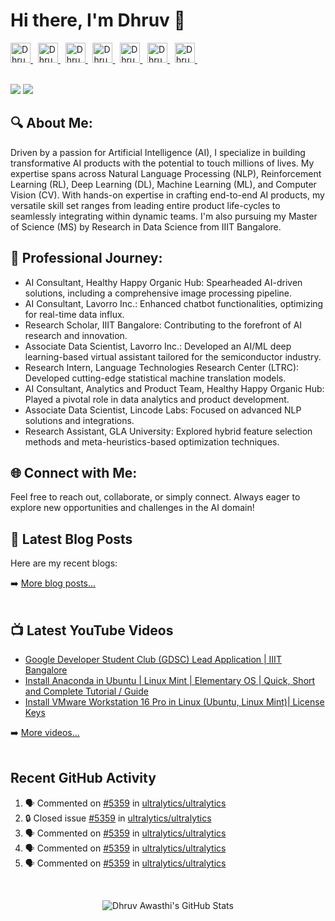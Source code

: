 
# Hi there, I'm Dhruv 👋

<a href="http://dhruvawasthi.com">
  <img alt="Dhruv's Website" height="32" width="32" src="https://cdn.jsdelivr.net/npm/simple-icons@v8/icons/firefox.svg" />
</a> &nbsp;  
<a href="https://www.linkedin.com/in/dhruv-awasthi/">
  <img alt="Dhruv's LinkedIn" height="32" width="32" src="https://cdn.jsdelivr.net/npm/simple-icons@v8/icons/linkedin.svg" />
</a> &nbsp; 
<a href="https://twitter.com/_dhruvawasthi">
  <img alt="Dhruv's Twitter" height="32" width="32" src="https://cdn.jsdelivr.net/npm/simple-icons@v8/icons/twitter.svg" />
</a> &nbsp; 
<a href="https://www.facebook.com/DhruvAwasthi6/">
  <img alt="Dhruv's Facebook" height="32" width="32" src="https://cdn.jsdelivr.net/npm/simple-icons@v8/icons/facebook.svg" />
</a> &nbsp; 
<a href="https://www.instagram.com/_dhruvawasthi/">
  <img alt="Dhruv's Instagram" height="32" width="32" src="https://cdn.jsdelivr.net/npm/simple-icons@v8/icons/instagram.svg" />
</a> &nbsp; 
<a href="https://www.youtube.com/@_dhruvawasthi">
  <img alt="Dhruv's YouTube" height="32" width="32" src="https://cdn.jsdelivr.net/npm/simple-icons@v8/icons/youtube.svg" />
</a> &nbsp; 
<a href="mailto: dhruvawasthicc@gmail.com">
  <img alt="Dhruv's Email" height="32" width="32" src="https://cdn.jsdelivr.net/npm/simple-icons@v8/icons/gmail.svg" />
</a> &nbsp;

<br>
<br>

[![](https://wakatime.com/badge/user/97d48e99-abfa-4dd7-8a9d-b14dce3279f6.svg)](https://wakatime.com/@97d48e99-abfa-4dd7-8a9d-b14dce3279f6)  ![](https://komarev.com/ghpvc/?username=DhruvAwasthi&style=flat&label=Visitors)


## 🔍 About Me:
Driven by a passion for Artificial Intelligence (AI), I specialize in building transformative AI products with the potential to touch millions of lives. My expertise spans across Natural Language Processing (NLP), Reinforcement Learning (RL), Deep Learning (DL), Machine Learning (ML), and Computer Vision (CV). With hands-on expertise in crafting end-to-end AI products, my versatile skill set ranges from leading entire product life-cycles to seamlessly integrating within dynamic teams. I'm also pursuing my Master of Science (MS) by Research in Data Science from IIIT Bangalore.


## 🚀 Professional Journey:
- AI Consultant, Healthy Happy Organic Hub: Spearheaded AI-driven solutions, including a comprehensive image processing pipeline.
- AI Consultant, Lavorro Inc.: Enhanced chatbot functionalities, optimizing for real-time data influx.
- Research Scholar, IIIT Bangalore: Contributing to the forefront of AI research and innovation.
- Associate Data Scientist, Lavorro Inc.: Developed an AI/ML deep learning-based virtual assistant tailored for the semiconductor industry.
- Research Intern, Language Technologies Research Center (LTRC): Developed cutting-edge statistical machine translation models.
- AI Consultant, Analytics and Product Team, Healthy Happy Organic Hub: Played a pivotal role in data analytics and product development.
- Associate Data Scientist, Lincode Labs: Focused on advanced NLP solutions and integrations.
- Research Assistant, GLA University: Explored hybrid feature selection methods and meta-heuristics-based optimization techniques.

## 🌐 Connect with Me:
Feel free to reach out, collaborate, or simply connect. Always eager to explore new opportunities and challenges in the AI domain!
<br> 

## 📕 Latest Blog Posts
Here are my recent blogs:

<!-- BLOGS_START -->
<!-- BLOGS_END -->

➡️ [More blog posts...](https://www.dhruvawasthi.com/blog)
<br>
<br>

## 📺 Latest YouTube Videos

<!-- YOUTUBE:START -->
- [Google Developer Student Club &lpar;GDSC&rpar; Lead Application | IIIT Bangalore](https://www.youtube.com/watch?v=B4_rZca7fyk)
- [Install Anaconda in Ubuntu | Linux Mint | Elementary OS | Quick, Short and Complete Tutorial / Guide](https://www.youtube.com/watch?v=tynMx8_rE2Q)
- [Install VMware Workstation 16 Pro in Linux &lpar;Ubuntu, Linux Mint&rpar;| License Keys](https://www.youtube.com/watch?v=6frf8R2Td60)
<!-- YOUTUBE:END -->
➡️ [More videos...](https://youtube.com/@_dhruvawasthi)
<br>
<br>

## Recent GitHub Activity

<!--START_SECTION:activity-->
1. 🗣 Commented on [#5359](https://github.com/ultralytics/ultralytics/issues/5359#issuecomment-1762545790) in [ultralytics/ultralytics](https://github.com/ultralytics/ultralytics)
2. 🔒 Closed issue [#5359](https://github.com/ultralytics/ultralytics/issues/5359) in [ultralytics/ultralytics](https://github.com/ultralytics/ultralytics)
3. 🗣 Commented on [#5359](https://github.com/ultralytics/ultralytics/issues/5359#issuecomment-1762155418) in [ultralytics/ultralytics](https://github.com/ultralytics/ultralytics)
4. 🗣 Commented on [#5359](https://github.com/ultralytics/ultralytics/issues/5359#issuecomment-1762094067) in [ultralytics/ultralytics](https://github.com/ultralytics/ultralytics)
5. 🗣 Commented on [#5359](https://github.com/ultralytics/ultralytics/issues/5359#issuecomment-1762028373) in [ultralytics/ultralytics](https://github.com/ultralytics/ultralytics)
<!--END_SECTION:activity-->

<br>

<p align="center"><img alt="Dhruv Awasthi's GitHub Stats" src="https://github-readme-stats-orpin-omega.vercel.app/api?username=DhruvAwasthi&count_private=true&show_icons=true&include_all_commits=true" />  

